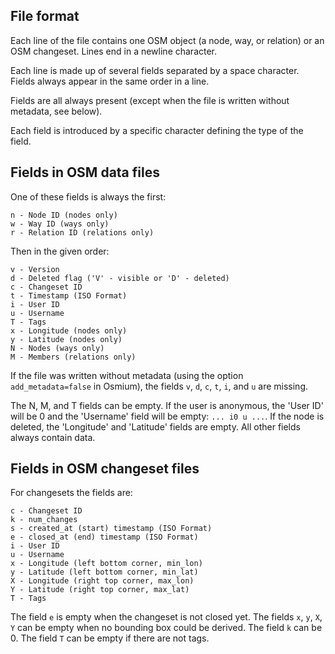 
## File format

Each line of the file contains one OSM object (a node, way, or relation) or an
OSM changeset. Lines end in a newline character.

Each line is made up of several fields separated by a space character. Fields
always appear in the same order in a line.

Fields are all always present (except when the file is written without
metadata, see below).

Each field is introduced by a specific character defining the type of the
field.

## Fields in OSM data files

One of these fields is always the first:

    n - Node ID (nodes only)
    w - Way ID (ways only)
    r - Relation ID (relations only)

Then in the given order:

    v - Version
    d - Deleted flag ('V' - visible or 'D' - deleted)
    c - Changeset ID
    t - Timestamp (ISO Format)
    i - User ID
    u - Username
    T - Tags
    x - Longitude (nodes only)
    y - Latitude (nodes only)
    N - Nodes (ways only)
    M - Members (relations only)

If the file was written without metadata (using the option `add_metadata=false`
in Osmium), the fields `v`, `d`, `c`, `t`, `i`, and `u` are missing.

The N, M, and T fields can be empty. If the user is anonymous, the 'User ID'
will be 0 and the 'Username' field will be empty: `... i0 u ...`. If the
node is deleted, the 'Longitude' and 'Latitude' fields are empty. All other
fields always contain data.

## Fields in OSM changeset files

For changesets the fields are:

    c - Changeset ID
    k - num_changes
    s - created_at (start) timestamp (ISO Format)
    e - closed_at (end) timestamp (ISO Format)
    i - User ID
    u - Username
    x - Longitude (left bottom corner, min_lon)
    y - Latitude (left bottom corner, min_lat)
    X - Longitude (right top corner, max_lon)
    Y - Latitude (right top corner, max_lat)
    T - Tags

The field `e` is empty when the changeset is not closed yet. The fields `x`,
`y`, `X`, `Y` can be empty when no bounding box could be derived. The field `k`
can be 0. The field `T` can be empty if there are not tags.

